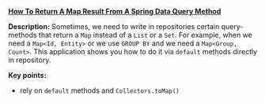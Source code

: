 **[How To Return A Map Result From A Spring Data Query Method](https://github.com/andreipall/Spring-Boot-JPA/tree/master/HibernateSpringBootResultSetMap)**
 
**Description:** Sometimes, we need to write in repositories certain query-methods that return a `Map` instead of a `List` or a `Set`. For example, when we need a `Map<Id, Entity>` or we use `GROUP BY` and we need a `Map<Group, Count>`. This application shows you how to do it via `default` methods directly in repository.

**Key points:**
- rely on `default` methods and `Collectors.toMap()`
